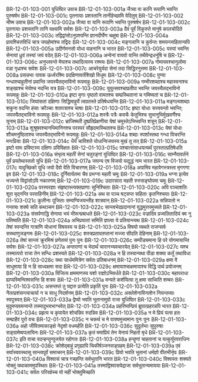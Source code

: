 BR-12-01-103-001  युधिष्ठिर उवाच
BR-12-01-103-001a जैत्र्या वा कानि रूपाणि भवन्ति पुरुषर्षभ
BR-12-01-103-001c पृतनायाः प्रशस्तानि तानीहेच्छामि वेदितुम्
BR-12-01-103-002  भीष्म उवाच
BR-12-01-103-002a जैत्र्या वा यानि रूपाणि भवन्ति पुरुषर्षभ
BR-12-01-103-002c पृतनायाः प्रशस्तानि तानि वक्ष्यामि सर्वशः
BR-12-01-103-003a दैवं पूर्वं विकुरुते मानुषे कालचोदिते
BR-12-01-103-003c तद्विद्वांसोऽनुपश्यन्ति ज्ञानदीर्घेण चक्षुषा
BR-12-01-103-004a प्रायश्चित्तविधिं चात्र जपहोमांश्च तद्विदः
BR-12-01-103-004c मङ्गलानि च कुर्वन्तः शमयन्त्यहितान्यपि
BR-12-01-103-005a उदीर्णमनसो योधा वाहनानि च भारत
BR-12-01-103-005c यस्यां भवन्ति सेनायां ध्रुवं तस्यां जयं वदेत्
BR-12-01-103-006a अन्वेनां वायवो वान्ति तथैवेन्द्रधनूंषि च
BR-12-01-103-006c अनुप्लवन्ते मेघाश्च तथादित्यस्य रश्मयः
BR-12-01-103-007a गोमायवश्चानुलोमा वडा गृध्राश्च सर्वशः
BR-12-01-103-007c आचरेयुर्यदा सेनां तदा सिद्धिरनुत्तमा
BR-12-01-103-008a प्रसन्नभाः पावक ऊर्ध्वरश्मिः प्रदक्षिणावर्तशिखो विधूमः
BR-12-01-103-008c पुण्या गन्धाश्चाहुतीनां प्रवान्ति जयस्यैतद्भाविनो रूपमाहुः
BR-12-01-103-009a गम्भीरशब्दाश्च महास्वनाश्च शङ्खाश्च भेर्यश्च नदन्ति यत्र
BR-12-01-103-009c युयुत्सवश्चाप्रतीपा भवन्ति जयस्यैतद्भाविनो रूपमाहुः
BR-12-01-103-010a इष्टा मृगाः पृष्ठतो वामतश्च सम्प्रस्थितानां च गमिष्यतां च
BR-12-01-103-010c जिघांसतां दक्षिणाः सिद्धिमाहुर्ये त्वग्रतस्ते प्रतिषेधयन्ति
BR-12-01-103-011a मङ्गल्यशब्दाः शकुना वदन्ति हंसाः क्रौञ्चाः शतपत्राश्च चाषाः
BR-12-01-103-011c हृष्टा योधाः सत्त्ववन्तो भवन्ति; जयस्यैतद्भाविनो रूपमाहुः
BR-12-01-103-012a शस्त्रैः पत्रैः कवचैः केतुभिश्च सुभानुभिर्मुखवर्णैश्च यूनाम्
BR-12-01-103-012c भ्राजिष्मती दुष्प्रतिप्रेक्षणीया येषां चमूस्तेऽभिभवन्ति शत्रून्
BR-12-01-103-013a शुश्रूषवश्चानभिमानिनश्च परस्परं सौहृदमास्थिताश्च
BR-12-01-103-013c येषां योधाः शौचमनुष्ठिताश्च जयस्यैतद्भाविनो रूपमाहुः
BR-12-01-103-014a शब्दाः स्पर्शास्तथा गन्धा विचरन्ति मनःप्रियाः
BR-12-01-103-014c धैर्यं चाविशते योधान्विजयस्य मुखं तु तत्
BR-12-01-103-015a इष्टो वामः प्रविष्टस्य दक्षिणः प्रविविक्षतः
BR-12-01-103-015c पश्चात्संसाधयत्यर्थं पुरस्तात्प्रतिषेधति
BR-12-01-103-016a संभृत्य महतीं सेनां चतुरङ्गां युधिष्ठिर
BR-12-01-103-016c साम्नैवावर्तने पूर्वं प्रयतेथास्ततो युधि
BR-12-01-103-017a जघन्य एष विजयो यद्युद्धं नाम भारत
BR-12-01-103-017c यादृच्छिको युधि जयो दैवो वेति विचारणम्
BR-12-01-103-018a अपामिव महावेगस्त्रस्ता मृगगणा इव
BR-12-01-103-018c दुर्निवार्यतमा चैव प्रभग्ना महती चमूः
BR-12-01-103-019a भग्ना इत्येव भज्यन्ते विद्वांसोऽपि नकारणम्
BR-12-01-103-019c उदारसारा महती रुरुसङ्घोपमा चमूः
BR-12-01-103-020a परस्परज्ञाः संहृष्टास्त्यक्तप्राणाः सुनिश्चिताः
BR-12-01-103-020c अपि पञ्चाशतिः शूरा मृद्नन्ति परवाहिनीम्
BR-12-01-103-021a अथ वा पञ्च षट्सप्त सहिताः कृतनिश्चयाः
BR-12-01-103-021c कुलीनाः पूजिताः सम्यग्विजयन्तीह शात्रवान्
BR-12-01-103-022a सन्निपातो न गन्तव्यः शक्ये सति कथञ्चन
BR-12-01-103-022c सान्त्वभेदप्रदानानां युद्धमुत्तरमुच्यते
BR-12-01-103-023a संसर्पणाद्धि सेनाया भयं भीरून्प्रबाधते
BR-12-01-103-023c वज्रादिव प्रज्वलितादियं क्व नु पतिष्यति
BR-12-01-103-024a अभिप्रयातां समितिं ज्ञात्वा ये प्रतियान्त्यथ
BR-12-01-103-024c तेषां स्पन्दन्ति गात्राणि योधानां विषयस्य च
BR-12-01-103-025a विषयो व्यथते राजन्सर्वः सस्थाणुजङ्गमः
BR-12-01-103-025c शस्त्रप्रतापतप्तानां मज्जा सीदति देहिनाम्
BR-12-01-103-026a तेषां सान्त्वं क्रूरमिश्रं प्रणेतव्यं पुनः पुनः
BR-12-01-103-026c सम्पीड्यमाना हि परे योगमायान्ति सर्वशः
BR-12-01-103-027a अन्तराणां च भेदार्थं चारानभ्यवचारयेत्
BR-12-01-103-027c यश्च तस्मात्परो राजा तेन सन्धिः प्रशस्यते
BR-12-01-103-028a न हि तस्यान्यथा पीडा शक्या कर्तुं तथाविधा
BR-12-01-103-028c यथा सार्धममित्रेण सर्वतः प्रतिबाधनम्
BR-12-01-103-029a क्षमा वै साधुमाया हि न हि साध्वक्षमा सदा
BR-12-01-103-029c क्षमायाश्चाक्षमायाश्च विद्धि पार्थ प्रयोजनम्
BR-12-01-103-030a विजित्य क्षममाणस्य यशो राज्ञोऽभिवर्धते
BR-12-01-103-030c महापराधा ह्यप्यस्मिन्विश्वसन्ति हि शत्रवः
BR-12-01-103-031a मन्यते कर्शयित्वा तु क्षमा साध्विति शम्बरः
BR-12-01-103-031c असन्तप्तं तु यद्दारु प्रत्येति प्रकृतिं पुनः
BR-12-01-103-032a नैतत्प्रशंसन्त्याचार्या न च साधु निदर्शनम्
BR-12-01-103-032c अक्लेशेनाविनाशेन नियन्तव्याः स्वपुत्रवत्
BR-12-01-103-033a द्वेष्यो भवति भूतानामुग्रो राजा युधिष्ठिर
BR-12-01-103-033c मृदुमप्यवमन्यन्ते तस्मादुभयभाग्भवेत्
BR-12-01-103-034a प्रहरिष्यन्प्रियं ब्रूयात्प्रहरन्नपि भारत
BR-12-01-103-034c प्रहृत्य च कृपायेत शोचन्निव रुदन्निव
BR-12-01-103-035a न मे प्रियं यत्स हतः सम्प्राहैवं पुरो वचः
BR-12-01-103-035c न चकर्थ च मे वाक्यमुच्यमानः पुनः पुनः
BR-12-01-103-036a अहो जीवितमाकाङ्क्षे नेदृशो वधमर्हति
BR-12-01-103-036c सुदुर्लभाः सुपुरुषाः सङ्ग्रामेष्वपलायिनः
BR-12-01-103-037a कृतं ममाप्रियं तेन येनायं निहतो मृधे
BR-12-01-103-037c इति वाचा वदन्हन्तॄन्पूजयेत रहोगतः
BR-12-01-103-038a हन्तॄणां चाहतानां च यत्कुर्युरपराधिनः
BR-12-01-103-038c क्रोशेद्बाहुं प्रगृह्यापि चिकीर्षञ्जनसङ्ग्रहम्
BR-12-01-103-039a एवं सर्वास्ववस्थासु सान्त्वपूर्वं समाचरन्
BR-12-01-103-039c प्रियो भवति भूतानां धर्मज्ञो वीतभीर्नृपः
BR-12-01-103-040a विश्वासं चात्र गच्छन्ति सर्वभूतानि भारत
BR-12-01-103-040c विश्वस्तः शक्यते भोक्तुं यथाकाममुपस्थितः
BR-12-01-103-041a तस्माद्विश्वासयेद्राजा सर्वभूतान्यमायया
BR-12-01-103-041c सर्वतः परिरक्षेच्च यो महीं भोक्तुमिच्छति

